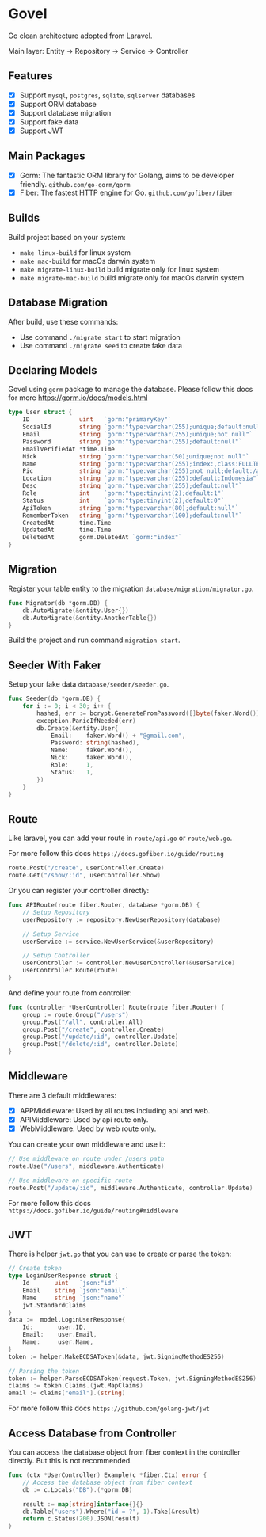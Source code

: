 # Govel
Go clean architecture adopted from Laravel.

Main layer: Entity -> Repository -> Service -> Controller

## Features
- [x] Support `mysql`, `postgres`, `sqlite`, `sqlserver` databases
- [x] Support ORM database
- [x] Support database migration
- [x] Support fake data
- [x] Support JWT

## Main Packages
- [x] Gorm: The fantastic ORM library for Golang, aims to be developer friendly. `github.com/go-gorm/gorm`
- [x] Fiber: The fastest HTTP engine for Go. `github.com/gofiber/fiber`

## Builds
Build project based on your system:
- `make linux-build` for linux system
- `make mac-build` for macOs darwin system
- `make migrate-linux-build` build migrate only for linux system
- `make migrate-mac-build` build migrate only for macOs darwin system

## Database Migration
After build, use these commands:
- Use command `./migrate start` to start migration
- Use command `./migrate seed` to create fake data

## Declaring Models
Govel using `gorm` package to manage the database. Please follow this docs for more https://gorm.io/docs/models.html
```go
type User struct {
	ID              uint   `gorm:"primaryKey"`
	SocialId        string `gorm:"type:varchar(255);unique;default:null"`
	Email           string `gorm:"type:varchar(255);unique;not null"`
	Password        string `gorm:"type:varchar(255);default:null"`
	EmailVerifiedAt *time.Time
	Nick            string `gorm:"type:varchar(50);unique;not null"`
	Name            string `gorm:"type:varchar(255);index:,class:FULLTEXT;not null"`
	Pic             string `gorm:"type:varchar(255);not null;default:/assets/static/user.png"`
	Location        string `gorm:"type:varchar(255);default:Indonesia"`
	Desc            string `gorm:"type:varchar(255);default:null"`
	Role            int    `gorm:"type:tinyint(2);default:1"`
	Status          int    `gorm:"type:tinyint(2);default:0"`
	ApiToken        string `gorm:"type:varchar(80);default:null"`
	RememberToken   string `gorm:"type:varchar(100);default:null"`
	CreatedAt       time.Time
	UpdatedAt       time.Time
	DeletedAt       gorm.DeletedAt `gorm:"index"`
}
```

## Migration
Register your table entity to the migration `database/migration/migrator.go`.
```go
func Migrator(db *gorm.DB) {
	db.AutoMigrate(&entity.User{})
	db.AutoMigrate(&entity.AnotherTable{})
}
```
Build the project and run command `migration start`.

## Seeder With Faker
Setup your fake data `database/seeder/seeder.go`.
```go
func Seeder(db *gorm.DB) {
	for i := 0; i < 30; i++ {
		hashed, err := bcrypt.GenerateFromPassword([]byte(faker.Word()), bcrypt.DefaultCost)
		exception.PanicIfNeeded(err)
		db.Create(&entity.User{
			Email:    faker.Word() + "@gmail.com",
			Password: string(hashed),
			Name:     faker.Word(),
			Nick:     faker.Word(),
			Role:     1,
			Status:   1,
		})
	}
}
```

## Route
Like laravel, you can add your route in `route/api.go` or `route/web.go`.

For more follow this docs `https://docs.gofiber.io/guide/routing`
```go
route.Post("/create", userController.Create)
route.Get("/show/:id", userController.Show)
```

Or you can register your controller directly:
```go
func APIRoute(route fiber.Router, database *gorm.DB) {
	// Setup Repository
	userRepository := repository.NewUserRepository(database)

	// Setup Service
	userService := service.NewUserService(&userRepository)

	// Setup Controller
	userController := controller.NewUserController(&userService)
	userController.Route(route)
}
```
And define your route from controller:
```go
func (controller *UserController) Route(route fiber.Router) {
	group := route.Group("/users")
	group.Post("/all", controller.All)
	group.Post("/create", controller.Create)
	group.Post("/update/:id", controller.Update)
	group.Post("/delete/:id", controller.Delete)
}
```

## Middleware
There are 3 default middlewares:
- [x] APPMiddleware: Used by all routes including api and web.
- [x] APIMiddleware: Used by api route only.
- [x] WebMiddleware: Used by web route only.

You can create your own middleware and use it:
```go
// Use middleware on route under /users path
route.Use("/users", middleware.Authenticate)

// Use middleware on specific route
route.Post("/update/:id", middleware.Authenticate, controller.Update)
```
For more follow this docs `https://docs.gofiber.io/guide/routing#middleware`

## JWT
There is helper `jwt.go` that you can use to create or parse the token:
```go
// Create token
type LoginUserResponse struct {
	Id       uint   `json:"id"`
	Email    string `json:"email"`
	Name     string `json:"name"`
	jwt.StandardClaims
}
data :=  model.LoginUserResponse{
	Id:       user.ID,
	Email:    user.Email,
	Name:     user.Name,
}
token := helper.MakeECDSAToken(&data, jwt.SigningMethodES256)

// Parsing the token
token := helper.ParseECDSAToken(request.Token, jwt.SigningMethodES256)
claims := token.Claims.(jwt.MapClaims)
email := claims["email"].(string)
```
For more follow this docs `https://github.com/golang-jwt/jwt`

## Access Database from Controller
You can access the database object from fiber context in the controller directly. But this is not recommended.
```go
func (ctx *UserController) Example(c *fiber.Ctx) error {
	// Access the database object from fiber context
	db := c.Locals("DB").(*gorm.DB)

	result := map[string]interface{}{}
	db.Table("users").Where("id = ?", 1).Take(&result)
	return c.Status(200).JSON(result)
}
```
